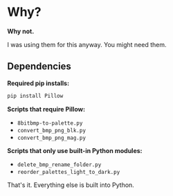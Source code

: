 # Why?

**Why not.**

I was using them for this anyway. You might need them.

## Dependencies

**Required pip installs:**

```bash
pip install Pillow
```

**Scripts that require Pillow:**
- `8bitbmp-to-palette.py`
- `convert_bmp_png_blk.py`
- `convert_bmp_png_mag.py`

**Scripts that only use built-in Python modules:**
- `delete_bmp_rename_folder.py`
- `reorder_palettes_light_to_dark.py`

That's it. Everything else is built into Python.